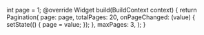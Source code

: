 int page = 1;
@override
Widget build(BuildContext context) {
return Pagination(
page: page,
totalPages: 20,
onPageChanged: (value) {
setState(() {
page = value;
});
},
maxPages: 3,
);
}
